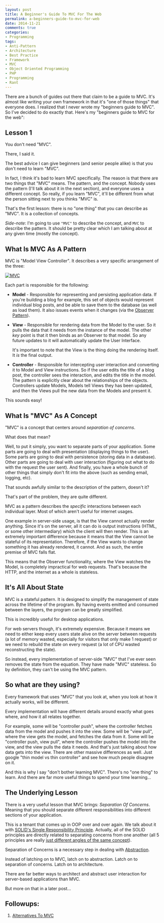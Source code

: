 ```yaml
---
layout: post
title: A Beginner's Guide To MVC For The Web
permalink: a-beginners-guide-to-mvc-for-web
date: 2014-11-21
comments: true
categories:
- Programming
tags:
- Anti-Pattern
- Architecture
- Best Practice
- Framework
- MVC
- Object Oriented Programming
- PHP
- Programming
- Rant
---
```

There are a bunch of guides out there that claim to be a guide to MVC. It's almost like writing your own framework in that it's "one of those things" that everyone does. I realized that I never wrote my "beginners guide to MVC". So I've decided to do exactly that. Here's my "beginners guide to MVC for the web":

<!--more-->
## Lesson 1

You don't need "MVC".

There, I said it.

The best advice I can give beginners (and senior people alike) is that you don't need to learn "MVC".

In fact, I think it's bad to learn MVC specifically. The reason is that there are two things that "MVC" means. The pattern, and the concept. Nobody uses the pattern (I'll talk about it in the next section), and everyone uses a different concept. So really, if you learn "MVC", it'll be different from what the person sitting next to you thinks "MVC" is.

That's the first lesson: there is no "one thing" that you can describe as "MVC". It is a collection of concepts.

*Side-note*: I'm going to use `"MVC"` to describe the concept, and `MVC` to describe the pattern. It should be pretty clear which I am talking about at any given time (mostly the concept).

## What Is MVC As A Pattern

MVC is "Model View Controller". It describes a very specific arrangement of the three:

[![MVC](http://4.bp.blogspot.com/-qViNoB3CaeU/VG9t9RXKAaI/AAAAAAAAPUE/tbdf5O-fR3E/s320/MVC%2B(1).png)](http://4.bp.blogspot.com/-qViNoB3CaeU/VG9t9RXKAaI/AAAAAAAAPUE/tbdf5O-fR3E/s320/MVC%2B(1).png)

Each part is responsible for the following:

 * **Model** - Responsible for representing and persisting application data. If you're building a blog for example, this set of objects would represent individual blog posts, and be able to save them to the database (as well as load them). It also issues events when it changes (via the [Observer Pattern](http://sourcemaking.com/design_patterns/observer)).
 * **View** - Responsible for rendering data from the Model to the user. So it pulls the data that it needs from the instance of the model. The other *key* point is that it then binds as an Observer to that model. So any future updates to it will automatically update the User Interface.
    
    It's important to note that the View is the thing doing the rendering itself. It *is* the final output.
 * **Controller** - Responsible for intercepting user interaction and converting it to Model and View instructions. So if the user edits the title of a blog post, the controller sees the interaction, and edits the title in the model.
The pattern is explicitly clear about the relationships of the objects. Controllers update Models, Models tell Views they has been updated, and then the Views pull the new data from the Models and present it.

This sounds easy!

## What Is "MVC" As A Concept

"MVC" is a concept that centers around *separation of concerns*.

What does that mean?

Well, to put it simply, you want to separate parts of your application. Some parts are going to deal with presentation (displaying things to the user). Some parts are going to deal with persistence (storing data in a database). Other parts are going to deal with user interaction (figuring out what to do with the request the user sent). And finally, you have a whole bunch of other things that simply don't fit into the above (such as sending email, logging, etc).

That sounds awfully similar to the description of the pattern, doesn't it?

That's part of the problem, they are quite different.

MVC as a pattern describes the *specific* interactions between each individual layer. Most of which aren't useful for internet usages.

One example in server-side usage, is that the View cannot actually render anything. Since it's on the server, all it can do is output instructions (HTML, or some other intermediary) which the client will then render. This is an extremely important difference because it means that the View cannot be stateful of its representation. Therefore, if the View wants to change something it has already rendered, it cannot. And as such, the entire premise of MVC falls flat.

This means that the Observer functionality, where the View watches the Model, is completely impractical for web requests. That's because the HTTP, and the internet as a whole is stateless.

## It's All About State

MVC is a stateful pattern. It is designed to simplify the management of state across the lifetime of the program. By having events emitted and consumed between the layers, the program can be greatly simplified.

This is incredibly useful for desktop applications.

For web servers though, it's extremely expensive. Because it means we need to either keep every users state alive on the server between requests (a lot of memory wasted, especially for visitors that only make 1 request) or we need to rebuild the state on every request (a lot of CPU wasted reconstructing the state).

So instead, every implementation of server-side "MVC" that I've ever seen removes the state from the equation. They have made "MVC" stateless. So by definition, they can't be using the MVC pattern.

## So what are they using?

Every framework that uses "MVC" that you look at, when you look at how it actually works, will be different.

Every implementation will have different details around exactly what goes where, and how it all relates together.

For example, some will be "controller push", where the controller fetches data from the model and pushes it into the view. Some will be "view pull", where the view gets the model, and fetches the data from it. Some will be "controller push, view pull", where the controller pushes the model into the view, and the view pulls the data it needs. And that's just talking about how data gets into the view. There are other massive differences as well. Just google "thin model vs thin controller" and see how much people disagree on it.

And this is why I say "don't bother learning MVC". There's no "one thing" to learn. And there are far more useful things to spend your time learning...

## The Underlying Lesson

There is a very useful lesson that MVC brings: *Separation Of Concerns*. Meaning that you should separate different responsibilities into different sections of your application.

This is a tenant that comes up in OOP over and over again. We talk about it with [SOLID's Single Responsibility Principle](https://www.youtube.com/watch?v=z_LxkB-Pgf0). Actually, all of the SOLID principles are directly related to separating concerns from one another (all 5 principles are really [just different angles of the same concept](https://yow.eventer.com/yow-2013-1080/the-solid-design-principles-deconstructed-by-kevlin-henney-1386)).

Separation of Concerns is a necessary step in dealing with [Abstraction](http://en.wikipedia.org/wiki/Abstraction_%28computer_science%29).

Instead of latching on to MVC, latch on to abstraction. Latch on to separation of concerns. Latch on to architecture.

There are far better ways to architect and abstract user interaction for server-based applications than MVC.

But more on that in a later post...

## Followups:

 1. [Alternatives To MVC](http://blog.ircmaxell.com/2014/11/alternatives-to-mvc.html)
